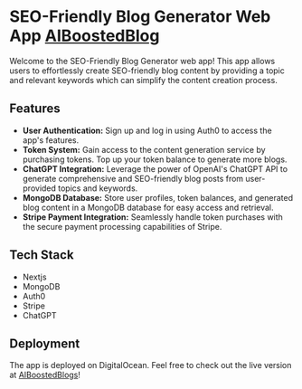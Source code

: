 # SEO-Friendly Blog Generator Web App [AIBoostedBlog](https://aiboostedblog-mw868.ondigitalocean.app/)

Welcome to the SEO-Friendly Blog Generator web app! This app allows users to effortlessly create SEO-friendly blog content by providing a topic and relevant keywords which can simplify the content creation process.

## Features

- **User Authentication:** Sign up and log in using Auth0 to access the app's features.
- **Token System:** Gain access to the content generation service by purchasing tokens. Top up your token balance to generate more blogs.
- **ChatGPT Integration:** Leverage the power of OpenAI's ChatGPT API to generate comprehensive and SEO-friendly blog posts from user-provided topics and keywords.
- **MongoDB Database:** Store user profiles, token balances, and generated blog content in a MongoDB database for easy access and retrieval.
- **Stripe Payment Integration:** Seamlessly handle token purchases with the secure payment processing capabilities of Stripe.

## Tech Stack

- Nextjs
- MongoDB
- Auth0
- Stripe
- ChatGPT

## Deployment

The app is deployed on DigitalOcean. Feel free to check out the live version at [AIBoostedBlogs](https://aiboostedblog-mw868.ondigitalocean.app/)!

